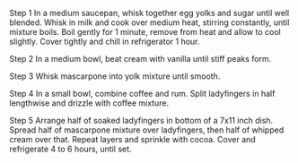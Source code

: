 Step 1
In a medium saucepan, whisk together egg yolks and sugar until well blended. Whisk in milk and cook over medium heat, stirring constantly, until mixture boils. Boil gently for 1 minute, remove from heat and allow to cool slightly. Cover tightly and chill in refrigerator 1 hour.

Step 2
In a medium bowl, beat cream with vanilla until stiff peaks form.

Step 3
Whisk mascarpone into yolk mixture until smooth.

Step 4
In a small bowl, combine coffee and rum. Split ladyfingers in half lengthwise and drizzle with coffee mixture.

Step 5
Arrange half of soaked ladyfingers in bottom of a 7x11 inch dish. Spread half of mascarpone mixture over ladyfingers, then half of whipped cream over that. Repeat layers and sprinkle with cocoa. Cover and refrigerate 4 to 6 hours, until set.